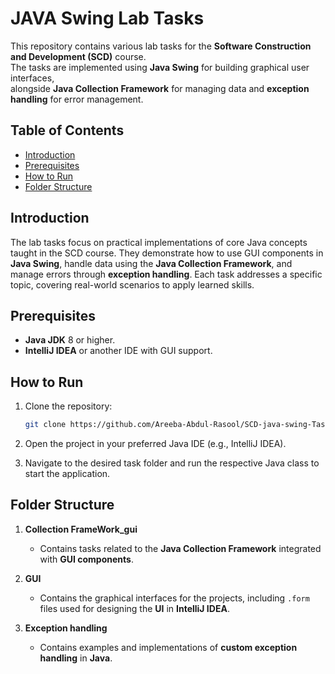 # **JAVA Swing Lab Tasks**

This repository contains various lab tasks for the **Software Construction and Development (SCD)** course.  
The tasks are implemented using **Java Swing** for building graphical user interfaces,  
alongside **Java Collection Framework** for managing data and **exception handling** for error management.

## Table of Contents

- [Introduction](#introduction)
- [Prerequisites](#prerequisites)
- [How to Run](#how-to-run)
- [Folder Structure](#folder-structure)

## Introduction

The lab tasks focus on practical implementations of core Java concepts taught in the SCD course. They demonstrate how to use GUI components in **Java Swing**, handle data using the **Java Collection Framework**, and manage errors through **exception handling**. Each task addresses a specific topic, covering real-world scenarios to apply learned skills.

## Prerequisites

- **Java JDK** 8 or higher.
- **IntelliJ IDEA** or another IDE with GUI support.

## How to Run

1. Clone the repository:

   ```bash
   git clone https://github.com/Areeba-Abdul-Rasool/SCD-java-swing-Tasks.git
2. Open the project in your preferred Java IDE (e.g., IntelliJ IDEA).
3. Navigate to the desired task folder and run the respective Java class to start the application.

## Folder Structure

1. **Collection FrameWork_gui**  
   - Contains tasks related to the **Java Collection Framework** integrated with **GUI components**.

2. **GUI**  
   - Contains the graphical interfaces for the projects, including `.form` files used for designing the **UI** in **IntelliJ IDEA**.

3. **Exception handling**  
   - Contains examples and implementations of **custom exception handling** in **Java**.




